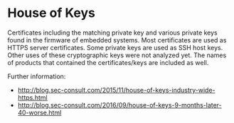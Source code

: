 # House of Keys

Certificates including the matching private key and various private keys found in the firmware of embedded systems. Most certificates are used as HTTPS server certificates. Some private keys are used as SSH host keys. Other uses of these cryptographic keys were not analyzed yet.
The names of products that contained the certificates/keys are included as well.

Further information:
- http://blog.sec-consult.com/2015/11/house-of-keys-industry-wide-https.html
- http://blog.sec-consult.com/2016/09/house-of-keys-9-months-later-40-worse.html
